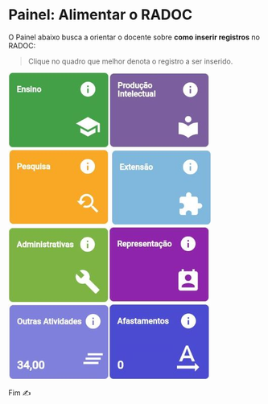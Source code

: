 # Painel: Alimentar o RADOC

O Painel abaixo busca a orientar o docente sobre **como inserir registros** no RADOC:
> Clique no quadro que melhor denota o registro a ser inserido.

[![](../media/painel-ensino.jpg)](./painel-radoc-ensino.md#radoc-ensino/)[![](../media/painel-producao-intelectual.jpg)](./painel-radoc-producao.md/#radoc-produção-intelectual)[![](../media/painel-pesquisa.jpg)](./painel-radoc-pesquisa.md#radoc-pesquisa/)
[![](../media/painel-extensao.jpg)](./painel-radoc-extensao.md#radoc-extensão/)[![](../media/painel-administracao.jpg)](./painel-radoc-administracao.md/#radoc-administrativas)[![](../media/painel-representacao.jpg)](./painel-radoc-representacao.md#radoc-representação/)
[![](../media/painel-outras-atividades.jpg)](./painel-radoc-outras.md#radoc-outras-atividades/)[![](../media/painel-afastamento.jpg)](./painel-radoc-afastamento.md#radoc-afastamentos/)

Fim &#9997;
